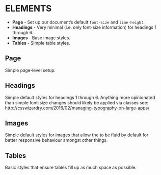 # ELEMENTS
 - **Page** - Set up our document’s default `font-size` and `line-height`.
 - **Headings** - Very minimal (i.e. only font-size information) for headings 1 through 6.
 - **Images** - Base image styles.
 - **Tables** - Simple table styles.

## Page

Simple page-level setup.

## Headings

Simple default styles for headings 1 through 6. Anything more opinionated than simple font-size changes should likely be applied via classes see:
http://csswizardry.com/2016/02/managing-typography-on-large-apps/

## Images

Simple default styles for images that allow the to be fluid by default for better responsive behaviour amongst other things.

## Tables

Basic styles that ensure tables fill up as much space as possible.
